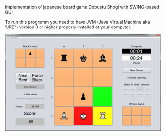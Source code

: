 Implementation of japanese board game Dobustu Shogi with SWING-based GUI

To run this programm you need to have JVM (Java Virtual Machine aka "JRE") version 8 or higher properly installed at your computer.


![ScreenShot](screenshot.jpg)